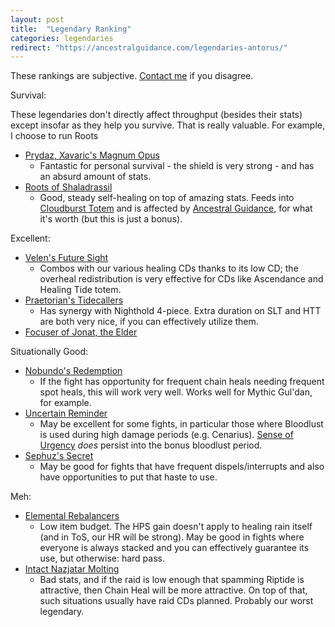 ```yaml
---
layout: post
title:  "Legendary Ranking"
categories: legendaries
redirect: "https://ancestralguidance.com/legendaries-antorus/"
---
```


These rankings are subjective. [Contact me](/about) if you disagree.

Survival:

These legendaries don't directly affect throughput (besides their stats) except insofar as they help you survive. That is really valuable. For example,
I choose to run Roots 

- [Prydaz, Xavaric's Magnum Opus](http://www.wowhead.com/item=132444)
    * Fantastic for personal survival - the shield is very strong - and has an absurd amount of stats.
- [Roots of Shaladrassil](http://www.wowhead.com/item=132466)
    * Good, steady self-healing on top of amazing stats. Feeds into [Cloudburst Totem][cbt] and is affected 
      by [Ancestral Guidance][ag], for what it's worth (but this is just a bonus).

Excellent:

- [Velen's Future Sight](http://www.wowhead.com/item=144258)
	* Combos with our various healing CDs thanks to its low CD; the overheal redistribution is very effective for CDs like Ascendance and 
	  Healing Tide totem. 
- [Praetorian's Tidecallers](http://www.wowhead.com/item=137058)
    * Has synergy with Nighthold 4-piece. Extra duration on SLT and HTT are both very nice, if you can effectively utilize them.
- [Focuser of Jonat, the Elder](http://www.wowhead.com/item=137051)

Situationally Good:

- [Nobundo's Redemption](http://www.wowhead.com/item=137104)
	* If the fight has opportunity for frequent chain heals needing frequent spot heals, this will work very well.
	  Works well for Mythic Gul'dan, for example.
- [Uncertain Reminder](http://www.wowhead.com/item=143732)
    * May be excellent for some fights, in particular those where Bloodlust is used during high damage periods (e.g. Cenarius).
      [Sense of Urgency](http://www.wowhead.com/spell=207355/sense-of-urgency) *does* persist into the bonus bloodlust
      period.
- [Sephuz's Secret](http://www.wowhead.com/item=132452)
    * May be good for fights that have frequent dispels/interrupts and also have opportunities to put that haste to use.

Meh:

- [Elemental Rebalancers](http://www.wowhead.com/item=137036)
   * Low item budget. The HPS gain doesn't apply to healing rain itself (and in ToS, our HR will be strong). May be good in fights
     where everyone is always stacked and you can effectively guarantee its use, but otherwise: hard pass.
- [Intact Nazjatar Molting](http://www.wowhead.com/item=137085)
	* Bad stats, and if the raid is low enough that spamming Riptide is attractive, then Chain Heal will be more attractive.
	  On top of that, such situations usually have raid CDs planned. Probably our worst legendary.


[cbt]: http://www.wowhead.com/spell=157153/
[ag]: http://www.wowhead.com/spell=108281
